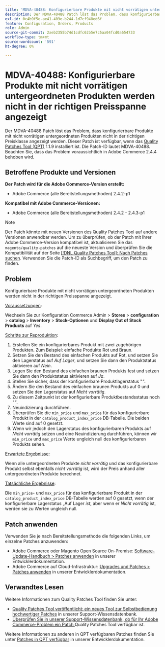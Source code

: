 ```yaml
---
title: 'MDVA-40488: Konfigurierbare Produkte mit nicht vorrätigen untergeordneten Produkten werden nicht in der richtigen Preisspanne angezeigt'
description: Der MDVA-40488 Patch löst das Problem, dass konfigurierbare Produkte mit nicht vorrätigen untergeordneten Produkten nicht in der richtigen Preisklasse angezeigt werden. Dieser Patch ist verfügbar, wenn das [Quality Patches Tool (QPT)](/help/announcements/adobe-commerce-announcements/magento-quality-patches-released-new-tool-to-self-serve-quality-patches.md) 1.1.9 installiert ist. Die Patch-ID lautet MDVA-40488. Beachten Sie, dass das Problem voraussichtlich in Adobe Commerce 2.4.4 behoben wird.
exl-id: 0c4b9f5e-ae41-409e-b244-1d7cf948ed6f
feature: Configuration, Orders, Products
role: Admin
source-git-commit: 2aeb2355b74d1cdfc62b5e7c5aa04fcd0a654733
workflow-type: tm+mt
source-wordcount: '591'
ht-degree: 0%

---
```


# MDVA-40488: Konfigurierbare Produkte mit nicht vorrätigen untergeordneten Produkten werden nicht in der richtigen Preisspanne angezeigt

Der MDVA-40488 Patch löst das Problem, dass konfigurierbare Produkte mit nicht vorrätigen untergeordneten Produkten nicht in der richtigen Preisklasse angezeigt werden. Dieser Patch ist verfügbar, wenn das [Quality Patches Tool (QPT)](/help/announcements/adobe-commerce-announcements/magento-quality-patches-released-new-tool-to-self-serve-quality-patches.md) 1.1.9 installiert ist. Die Patch-ID lautet MDVA-40488. Beachten Sie, dass das Problem voraussichtlich in Adobe Commerce 2.4.4 behoben wird.

## Betroffene Produkte und Versionen

**Der Patch wird für die Adobe Commerce-Version erstellt:**

* Adobe Commerce (alle Bereitstellungsmethoden) 2.4.2-p1

**Kompatibel mit Adobe Commerce-Versionen:**

* Adobe Commerce (alle Bereitstellungsmethoden) 2.4.2 - 2.4.3-p1

>[!NOTE]
>
>Der Patch könnte mit neuen Versionen des Quality Patches Tool auf andere Versionen anwendbar werden. Um zu überprüfen, ob der Patch mit Ihrer Adobe Commerce-Version kompatibel ist, aktualisieren Sie das `magento/quality-patches` auf die neueste Version und überprüfen Sie die Kompatibilität auf der Seite [[!DNL Quality Patches Tool]: Nach Patches suchen](https://experienceleague.adobe.com/tools/commerce-quality-patches/index.html?lang=de). Verwenden Sie die Patch-ID als Suchbegriff, um den Patch zu finden.

## Problem

Konfigurierbare Produkte mit nicht vorrätigen untergeordneten Produkten werden nicht in der richtigen Preisspanne angezeigt.

<u>Voraussetzungen</u>:

Wechseln Sie zur Konfiguration Commerce Admin > **Stores** > **configuration** > **catalog** > **Inventory** > **Stock-Optionen** und **Display Out of Stock Products** auf *Yes*.

<u>Schritte zur Reproduktion</u>:

1. Erstellen Sie ein konfigurierbares Produkt mit zwei zugehörigen Produkten. Zum Beispiel: einfache Produkte Rot und Braun.
1. Setzen Sie den Bestand des einfachen Produkts auf Rot, und setzen Sie den Lagerstatus auf *Auf Lager*, und setzen Sie dann den Produktstatus aktivieren auf *Nein*.
1. Legen Sie den Bestand des einfachen braunen Produkts fest und setzen Sie dann den Produktstatus aktivieren auf *Ja*.
1. Stellen Sie sicher, dass der konfigurierbare Produktlagerstatus &quot;*&quot;*.
1. Ändern Sie den Bestand des einfachen braunen Produkts auf 0 und setzen Sie den Lagerstatus auf *Nicht vorrätig*.
1. Zu diesem Zeitpunkt ist der konfigurierbare Produktbestandsstatus noch &quot;*&quot;*.
1. Neuindizierung durchführen.
1. Überprüfen Sie die `min_price` und `max_price` für das konfigurierbare Produkt in der `catalog_product_index_price` DB-Tabelle. Die beiden Werte sind auf 0 gesetzt.
1. Wenn wir jedoch den Lagerstatus des konfigurierbaren Produkts auf *Nicht vorrätig* setzen und eine Neuindizierung durchführen, können wir `min_price` und `max_price` Werte ungleich null des konfigurierbaren Produkts sehen.

<u>Erwartete Ergebnisse</u>:

Wenn alle untergeordneten Produkte *nicht vorrätig* und das konfigurierbare Produkt selbst ebenfalls *nicht vorrätig* ist, wird der Preis anhand aller untergeordneten Produkte berechnet.

<u>Tatsächliche Ergebnisse</u>:

Die `min_price`- und `max_price` für das konfigurierbare Produkt in der `catalog_product_index_price` DB-Tabelle werden auf 0 gesetzt, wenn der konfigurierbare Lagerstatus „Auf Lager *ist*, aber wenn er *Nicht vorrätig* ist, werden sie zu Werten ungleich null.

## Patch anwenden

Verwenden Sie je nach Bereitstellungsmethode die folgenden Links, um einzelne Patches anzuwenden:

* Adobe Commerce oder Magento Open Source On-Premise: [Software-Update-Handbuch > Patches anwenden](https://experienceleague.adobe.com/de/docs/commerce-operations/tools/quality-patches-tool/usage) in unserer Entwicklerdokumentation.
* Adobe Commerce auf Cloud-Infrastruktur: [Upgrades und Patches > Patches anwenden](https://experienceleague.adobe.com/de/docs/commerce-cloud-service/user-guide/develop/upgrade/apply-patches) in unserer Entwicklerdokumentation.

## Verwandtes Lesen

Weitere Informationen zum Quality Patches Tool finden Sie unter:

* [Quality Patches Tool veröffentlicht: ein neues Tool zur Selbstbedienung hochwertiger Patches](/help/announcements/adobe-commerce-announcements/magento-quality-patches-released-new-tool-to-self-serve-quality-patches.md) in unserer Support-Wissensdatenbank.
* [Überprüfen Sie in unserer Support-Wissensdatenbank, ob für Ihr Adobe Commerce-Problem ein Patch ](/help/support-tools/patches-available-in-qpt-tool/check-patch-for-magento-issue-with-magento-quality-patches.md) Quality Patches Tool verfügbar ist.

Weitere Informationen zu anderen in QPT verfügbaren Patches finden Sie unter [Patches in QPT verfügbar](https://experienceleague.adobe.com/tools/commerce-quality-patches/index.html?lang=de) in unserer Entwicklerdokumentation.
